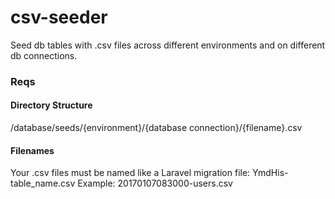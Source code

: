 # csv-seeder

Seed db tables with .csv files across different environments and on different db connections.

### Reqs
#### Directory Structure
/database/seeds/{environment}/{database connection}/{filename}.csv

#### Filenames
Your .csv files must be named like a Laravel migration file: YmdHis-table_name.csv
Example: 20170107083000-users.csv 
